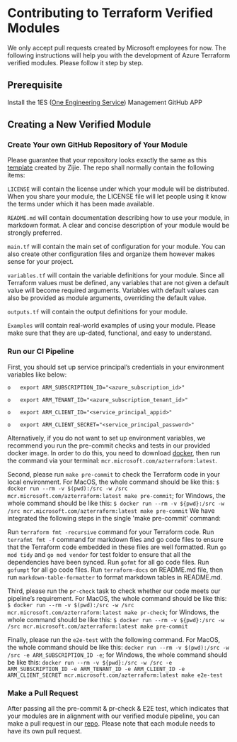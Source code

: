 # Contributing to Terraform Verified Modules  
We only accept pull requests created by Microsoft employees for now. The following instructions will help you with the development of Azure Terraform verified modules. Please follow it step by step. 

## Prerequisite
Install the 1ES ([One Engineering Service](https://github.com/apps/1es-resource-management/Resource)) Management GitHub APP 

## Creating a New Verified Module
### Create Your own GitHub Repository of Your Module
Please guarantee that your repository looks exactly the same as this [template](https://github.com/lonegunmanb/terraform-verified-module) created by Zijie. The repo shall normally contain the following items: 

`LICENSE` will contain the license under which your module will be distributed. When you share your module, the LICENSE file will let people using it know the terms under which it has been made available.

`README.md` will contain documentation describing how to use your module, in markdown format. A clear and concise description of your module would be strongly preferred. 

`main.tf` will contain the main set of configuration for your module. You can also create other configuration files and organize them however makes sense for your project.

`variables.tf` will contain the variable definitions for your module. Since all Terraform values must be defined, any variables that are not given a default value will become required arguments. Variables with default values can also be provided as module arguments, overriding the default value.

`outputs.tf` will contain the output definitions for your module. 

`Examples` will contain real-world examples of using your module. Please make sure that they are up-dated, functional, and easy to understand. 

### Run our CI Pipeline
First, you should set up service principal’s credentials in your environment variables like below: 

    o	export ARM_SUBSCRIPTION_ID="<azure_subscription_id>"

    o	export ARM_TENANT_ID="<azure_subscription_tenant_id>"

    o	export ARM_CLIENT_ID="<service_principal_appid>"

    o	export ARM_CLIENT_SECRET="<service_principal_password>"
    
Alternatively, if you do not want to set up environment variables, we recommend you run the pre-commit checks and tests in our provided docker image. In order to do this, you need to download [docker](https://www.docker.com/pricing/#/download), then run the command via your terminal: `mcr.microsoft.com/azterraform:latest`.

Second, please run `make pre-commit` to check the Terraform code in your local environment. For MacOS, the whole command should be like this: `$ docker run --rm -v $(pwd):/src -w /src mcr.microsoft.com/azterraform:latest make pre-commit`; for Windows, the whole command should be like this: `$ docker run --rm -v ${pwd}:/src -w /src mcr.microsoft.com/azterraform:latest make pre-commit` We have integrated the following steps in the single 'make pre-commit' command: 

  Run `terraform fmt -recursive` command for your Terraform code.
  Run `terrafmt fmt -f` command for markdown files and go code files to ensure that the Terraform code embedded in these files are well formatted.
  Run `go mod tidy` and `go mod vendor` for test folder to ensure that all the dependencies have been synced.
  Run `gofmt` for all go code files.
  Run `gofumpt` for all go code files.
  Run `terraform-docs` on README.md file, then run `markdown-table-formatter` to format markdown tables in README.md.

Third, please run the `pr-check` task to check whether our code meets our pipeline’s requirement. For MacOS, the whole command should be like this: `$ docker run --rm -v $(pwd):/src -w /src mcr.microsoft.com/azterraform:latest make pr-check`; for Windows, the whole command should be like this: `$ docker run --rm -v ${pwd}:/src -w /src mcr.microsoft.com/azterraform:latest make pre-commit`

Finally, please run the `e2e-test` with the following command. For MacOS, the whole command should be like this: `docker run --rm -v $(pwd):/src -w /src -e ARM_SUBSCRIPTION_ID -e`; for Windows, the whole command should be like this: `docker run --rm -v ${pwd}:/src -w /src -e ARM_SUBSCRIPTION_ID -e ARM_TENANT_ID -e ARM_CLIENT_ID -e ARM_CLIENT_SECRET mcr.microsoft.com/azterraform:latest make e2e-test`

### Make a Pull Request
After passing all the pre-commit & pr-check & E2E test, which indicates that your modules are in alignment with our verified module pipeline, you can make a pull request in our [repo](https://github.com/Azure/terraform-azure-modules). Please note that each module needs to have its own pull request. 


